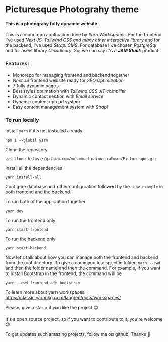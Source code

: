 # Picturesque Photograhy theme

#### This is a photograhy fully dynamic website.

This is a monorepo application done by _Yarn Workspaces_. For the frontend I've used _Next JS, Tailwind CSS and many other interactive library_ and for the backend, I've used _Strapi CMS_. For database I've chosen _PostgreSql_ and for aseet library _Cloudinary_. So, we can say it's a **_JAM Stack_** product.

### Features:

- Monorepo for managing frontend and backend together
- _Next JS_ frontend website ready for _SEO Optimization_
- 7 fully dynamic pages
- Best styles optimation with _Tailwind CSS JIT compliler_
- Dynamic contact section with _Email service_
- Dynamic content upload system
- Easy content management system with _Strapi_

### To run locally

Install `yarn` if it's not installed already

```
npm i --global yarn
```

Clone the repository

```
git clone https://github.com/mohammad-naimur-rahman/Picturesque.git
```

Install all the dependencies

```
yarn install-all
```

Configure database and other configuration followed by the `.env.example` in both frontend and the backend.

To run both of the application together

```
yarn dev
```

To run the frontend only

```
yarn start-frontend
```

To run the backend only

```
yarn start-backend
```

Now let's talk about how you can manage both the frontend and backend from the root directory. To give a command to a specific folder, `yarn --cwd` and then the folder name and then the command. For example, if you want to install Bootstrap in the frontend, the command will be

```
yarn --cwd frontend add bootstrap
```

To learn more about yarn workspaces: https://classic.yarnpkg.com/lang/en/docs/workspaces/

Please, give a star ⭐ if you like the project 😊

It's a open source project, so if you want to contribute to it, you're welcome 😍

To get updates such amazing projects, follow me on github, Thanks 🙏
